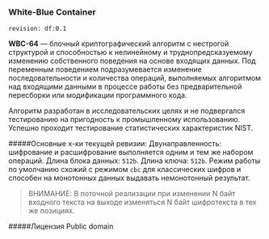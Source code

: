 ### White-Blue Container 
`revision: df:0.1`

**WBC-64** — блочный криптографический алгоритм с нестрогой структурой и способностью к нелинейному и труднопредсказуемому изменению собственного поведения на основе входящих данных. Под переменным поведением подразумевается изменение последовательности и количества операций, выполняемых алгоритмом над входящими данными в процессе работы без предварительной пересборки или модификации программного кода.

Алгоритм разработан в исследовательских целях и не подвергался тестированию на пригодность к промышленному использованию. Успешно проходит тестирование статистических характеристик NIST. 

#####Основные х-ки текущей ревизии:
Двунаправленность: шифрование и расшифрование выполняется одним и тем же набором операций.
Длина блока данных: `512b`.
Длина ключа: `512b`. 
Режим работы по умолчанию схожий с режимом `cbc` для классических шифров и способен на монотонных данных выдавать немонотонный результат.

> ВНИМАНИЕ:
> В поточной реализации при изменении N байт входного текста на выходе изменяться N байт шифротекста в тех же позициях.

#####Лицензия
Public domain

